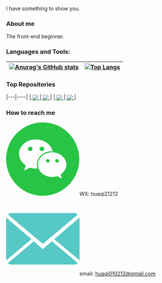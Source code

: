 I have something to show you.

### About me

The front-end beginner.

### Languages and Tools:

| [![Anurag's GitHub stats](https://github-readme-stats.vercel.app/api?username=hua-qi&count_private=true&show_icons=true&include_all_commits=true&title_color=016866&icon_color=016866)](https://github.com/anuraghazra/github-readme-stats) | [![Top Langs](https://github-readme-stats.vercel.app/api/top-langs/?username=hua-qi&layout=compact&title_color=016866&icon_color=016866)](https://github.com/anuraghazra/github-readme-stats) |
|-----|-----|


### Top Repositories

|---|----|
|<a href="https://github.com/hua-qi/huaqi-react-demo">
  <img align="center" src="https://github-readme-stats.vercel.app/api/pin/?username=hua-qi&repo=huaqi-react-demo&title_color=016866&icon_color=016866" />
</a>|<a href="https://github.com/hua-qi/tigerZoo">
  <img align="center" src="https://github-readme-stats.vercel.app/api/pin/?username=hua-qi&repo=tigerZoo&title_color=016866&icon_color=016866" />
</a>|
|<a href="https://github.com/hua-qi/VUE-TS-CMS">
  <img align="center" src="https://github-readme-stats.vercel.app/api/pin/?username=hua-qi&repo=VUE-TS-CMS&title_color=016866&icon_color=016866" />
</a>|<a href="https://github.com/hua-qi/POYI">
  <img align="center" src="https://github-readme-stats.vercel.app/api/pin/?username=hua-qi&repo=POYI&title_color=016866&icon_color=016866" />
</a>
|

### How to reach me

<svg t="1648196220889" class="icon" viewBox="0 0 1024 1024" version="1.1" xmlns="http://www.w3.org/2000/svg" p-id="3342" width="200" height="200"><path d="M337.387283 341.82659c-17.757225 0-35.514451 11.83815-35.514451 29.595375s17.757225 29.595376 35.514451 29.595376 29.595376-11.83815 29.595376-29.595376c0-18.49711-11.83815-29.595376-29.595376-29.595375zM577.849711 513.479769c-11.83815 0-22.936416 12.578035-22.936416 23.6763 0 12.578035 11.83815 23.676301 22.936416 23.676301 17.757225 0 29.595376-11.83815 29.595376-23.676301s-11.83815-23.676301-29.595376-23.6763zM501.641618 401.017341c17.757225 0 29.595376-12.578035 29.595376-29.595376 0-17.757225-11.83815-29.595376-29.595376-29.595375s-35.514451 11.83815-35.51445 29.595375 17.757225 29.595376 35.51445 29.595376zM706.589595 513.479769c-11.83815 0-22.936416 12.578035-22.936416 23.6763 0 12.578035 11.83815 23.676301 22.936416 23.676301 17.757225 0 29.595376-11.83815 29.595376-23.676301s-11.83815-23.676301-29.595376-23.6763z" fill="#28C445" p-id="3343"></path><path d="M510.520231 2.959538C228.624277 2.959538 0 231.583815 0 513.479769s228.624277 510.520231 510.520231 510.520231 510.520231-228.624277 510.520231-510.520231-228.624277-510.520231-510.520231-510.520231zM413.595376 644.439306c-29.595376 0-53.271676-5.919075-81.387284-12.578034l-81.387283 41.433526 22.936416-71.768786c-58.450867-41.433526-93.965318-95.445087-93.965317-159.815029 0-113.202312 105.803468-201.988439 233.803468-201.98844 114.682081 0 216.046243 71.028902 236.023121 166.473989-7.398844-0.739884-14.797688-1.479769-22.196532-1.479769-110.982659 1.479769-198.289017 85.086705-198.289017 188.67052 0 17.017341 2.959538 33.294798 7.398844 49.572255-7.398844 0.739884-15.537572 1.479769-22.936416 1.479768z m346.265896 82.867052l17.757225 59.190752-63.630058-35.514451c-22.936416 5.919075-46.612717 11.83815-70.289017 11.83815-111.722543 0-199.768786-76.947977-199.768786-172.393063-0.739884-94.705202 87.306358-171.653179 198.289017-171.65318 105.803468 0 199.028902 77.687861 199.028902 172.393064 0 53.271676-34.774566 100.624277-81.387283 136.138728z" fill="#28C445" p-id="3344"></path></svg>WX: huaqi21212

<svg t="1648196267302" class="icon" viewBox="0 0 1024 1024" version="1.1" xmlns="http://www.w3.org/2000/svg" p-id="4838" width="200" height="200"><path d="M512 655.36l126.6688-108.6464 361.984 304.2816c-13.056 11.9296-30.7712 19.4048-50.3296 19.4048H73.728c-19.6096 0-37.376-7.4752-50.5856-19.456l362.24-304.2304L512 655.36z m488.9088-482.304L512 583.68 23.2448 173.1584C36.4032 161.0752 54.1184 153.6 73.728 153.6H950.272c19.712 0 37.376 7.3728 50.5856 19.456zM0 216.576l353.4848 301.056L0 812.032V216.576z m670.5152 301.056L1024 216.3712V812.032l-353.4848-294.4z" fill="#56C8C6" p-id="4839"></path></svg>email: huaqi010212@gmail.com
